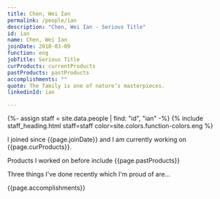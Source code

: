 ```yaml
---
title: Chen, Wei Ian
permalink: /people/ian
description: "Chen, Wei Ian - Serious Title"
id: ian
name: Chen, Wei Ian
joinDate: 2018-03-09
function: eng
jobTitle: Serious Title
curProducts: currentProducts
pastProducts: pastProducts
accomplishments: ""
quote: The family is one of nature’s masterpieces.
linkedinId: ian

---
```


{%- assign staff = site.data.people | find: "id", "ian" -%}
{% include staff_heading.html staff=staff color=site.colors.function-colors.eng %}

<p>I joined since {{page.joinDate}} and I am currently working on {{page.curProducts}}.</p>

<p>Products I worked on before include {{page.pastProducts}}</p>

<p>Three things I've done recently which I'm proud of are...</p>
{{page.accomplishments}}
